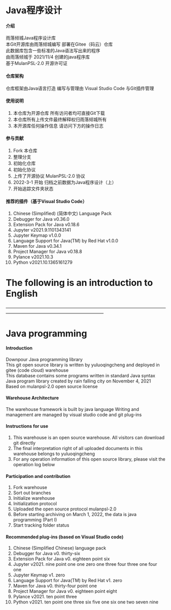 # Java程序设计

#### 介绍
雨落倾城Java程序设计库<br>
本Git开源库由雨落倾城编写 部署在Gitee（码云）仓库<br>
此数据库包含一些标准的Java语法写出来的程序<br>
由雨落倾城于 2021/11/4 创建的java程序库<br>
基于MulanPSL-2.0 开源许可证

#### 仓库架构
仓库框架由Java语言打造
编写与管理由 Visual Studio Code 与Git插件管理


#### 使用说明

1.  本仓库为开源仓库 所有访问者均可直接Git下载
2.  本仓库所有上传文件最终解释权归雨落倾城所有
3.  本开源库任何操作信息 请访问下方的操作日志


#### 参与贡献

1.  Fork 本仓库
2.  整理分支
3.  初始化仓库
4.  初始化协议
5.  上传了开源协议 MulanPSL-2.0 协议
6.  2022-3-1 开始 归档之前数据为Java程序设计（上）
7.  开始追踪文件夹状态 



#### 推荐的插件（基于Visual Studio Code）

1.  Chinese (Simplified) (简体中文) Language Pack
2.  Debugger for Java  v0.36.0
3.  Extension Pack for Java v0.18.6
4.  Jupyter v2021.9.1101343141
5.  Jupyter Keymap v1.0.0
7.  Language Support for Java(TM) by Red Hat  v1.0.0
8.  Maven for Java v0.34.1
9.  Project Manager for Java v0.18.8
10.  Pylance v2021.10.3
11.  Python v2021.10.1365161279

# The following is an introduction to English
——————————————————————————————————————————————————————————
# Java programming

#### Introduction
Downpour Java programming library <br>
This git open source library is written by yuluoqingcheng and deployed in gitee (code cloud) warehouse <br>
This database contains some programs written in standard Java syntax <br>
Java program library created by rain falling city on November 4, 2021 <br>
Based on mulanpsl-2.0 open source license

#### Warehouse Architecture
The warehouse framework is built by java language
Writing and management are managed by visual studio code and git plug-ins

#### Instructions for use
1. This warehouse is an open source warehouse. All visitors can download git directly
2. The final interpretation right of all uploaded documents in this warehouse belongs to yuluoqingcheng
3. For any operation information of this open source library, please visit the operation log below

#### Participation and contribution
1. Fork warehouse
2. Sort out branches
3. Initialize warehouse
4. Initialization protocol
5. Uploaded the open source protocol mulanpsl-2.0
6. Before starting archiving on March 1, 2022, the data is java programming (Part I)
7. Start tracking folder status

#### Recommended plug-ins (based on Visual Studio code)
1. Chinese (Simplified Chinese) language pack
2.  Debugger for Java  v0. thirty-six
3.  Extension Pack for Java v0. eighteen point six
4.  Jupyter v2021. nine point one one zero one three four three one four one
5.  Jupyter Keymap v1. zero
7.  Language Support for Java(TM) by Red Hat  v1. zero
8.  Maven for Java v0. thirty-four point one
9.  Project Manager for Java v0. eighteen point eight
10.  Pylance v2021. ten point three
11.  Python v2021. ten point one three six five one six one two seven nine